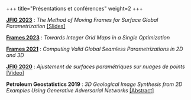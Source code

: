 +++
title="Présentations et conférences"
weight=2
+++

[**JFIG 2023**](https://jfig2023.lirmm.fr/program-at-a-glance/) : _The Method of Moving Frames for Surface Global Parametrization_ [[Slides]](https://seafile.lirmm.fr/d/45c93e8b628d4386ae66/files/?p=%2FSession_5_Surfaces_et_Analyse%2F3_JFIG2023_paper_1_presentation.pdf)

[**Frames 2023**](https://frames2023.sciencesconf.org/) : _Towards Integer Grid Maps in a Single Optimization_  

[**Frames 2021**](https://www.algohex.eu/frames2021/) : _Computing Valid Global Seamless Parametrizations in 2D and 3D_  

[**JFIG 2020**](https://jfig2020.sciencesconf.org/) : _Ajustement de surfaces paramétriques sur nuages de points_ [[Video]](https://www.youtube.com/watch?v=XBqRO-0Fo4I&t=674s)  

**Petroleum Geostatistics 2019** : _3D Geological Image Synthesis from 2D Examples Using Generative Adversarial Networks_ [[Abstract]](https://www.earthdoc.org/content/papers/10.3997/2214-4609.201902198)
